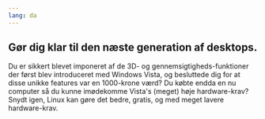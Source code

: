```yaml
---
lang: da
---
```





<h2>Gør dig klar til den næste generation af desktops.</h2>

Du er sikkert blevet imponeret af de 3D- og gennemsigtigheds-funktioner der først blev introduceret med Windows Vista, og besluttede dig for at disse unikke features var en 1000-krone værd? Du købte endda en nu computer så du kunne imødekomme Vista's (meget) høje hardware-krav? Snydt igen, Linux kan gøre det bedre, gratis, og med meget lavere hardware-krav.

<? all_video_ids_from_file ();?>




